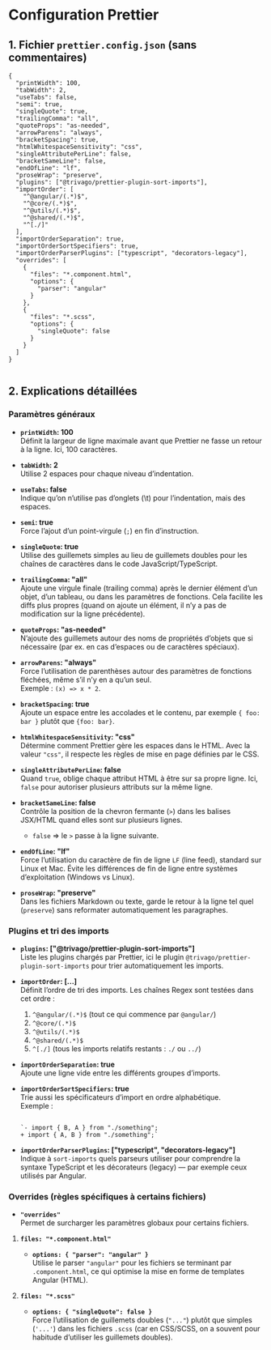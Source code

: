 
# Configuration Prettier

## 1. Fichier `prettier.config.json` (sans commentaires)


```
{
  "printWidth": 100,
  "tabWidth": 2,
  "useTabs": false,
  "semi": true,
  "singleQuote": true,
  "trailingComma": "all",
  "quoteProps": "as-needed",
  "arrowParens": "always",
  "bracketSpacing": true,
  "htmlWhitespaceSensitivity": "css",
  "singleAttributePerLine": false,
  "bracketSameLine": false,
  "endOfLine": "lf",
  "proseWrap": "preserve",
  "plugins": ["@trivago/prettier-plugin-sort-imports"],
  "importOrder": [
    "^@angular/(.*)$",
    "^@core/(.*)$",
    "^@utils/(.*)$",
    "^@shared/(.*)$",
    "^[./]"
  ],
  "importOrderSeparation": true,
  "importOrderSortSpecifiers": true,
  "importOrderParserPlugins": ["typescript", "decorators-legacy"],
  "overrides": [
    {
      "files": "*.component.html",
      "options": {
        "parser": "angular"
      }
    },
    {
      "files": "*.scss",
      "options": {
        "singleQuote": false
      }
    }
  ]
}


```



## 2. Explications détaillées

### Paramètres généraux

-   **`printWidth`: 100**  
    Définit la largeur de ligne maximale avant que Prettier ne fasse un retour à la ligne. Ici, 100 caractères.
    
-   **`tabWidth`: 2**  
    Utilise 2 espaces pour chaque niveau d’indentation.
    
-   **`useTabs`: false**  
    Indique qu’on n’utilise pas d’onglets (\t) pour l’indentation, mais des espaces.
    
-   **`semi`: true**  
    Force l’ajout d’un point-virgule (`;`) en fin d’instruction.
    
-   **`singleQuote`: true**  
    Utilise des guillemets simples au lieu de guillemets doubles pour les chaînes de caractères dans le code JavaScript/TypeScript.
    
-   **`trailingComma`: "all"**  
    Ajoute une virgule finale (trailing comma) après le dernier élément d’un objet, d’un tableau, ou dans les paramètres de fonctions. Cela facilite les diffs plus propres (quand on ajoute un élément, il n’y a pas de modification sur la ligne précédente).
    
-   **`quoteProps`: "as-needed"**  
    N’ajoute des guillemets autour des noms de propriétés d’objets que si nécessaire (par ex. en cas d’espaces ou de caractères spéciaux).
    
-   **`arrowParens`: "always"**  
    Force l’utilisation de parenthèses autour des paramètres de fonctions fléchées, même s’il n’y en a qu’un seul.  
    Exemple : `(x) => x * 2`.
    
-   **`bracketSpacing`: true**  
    Ajoute un espace entre les accolades et le contenu, par exemple `{ foo: bar }` plutôt que `{foo: bar}`.
    
-   **`htmlWhitespaceSensitivity`: "css"**  
    Détermine comment Prettier gère les espaces dans le HTML. Avec la valeur `"css"`, il respecte les règles de mise en page définies par le CSS.
    
-   **`singleAttributePerLine`: false**  
    Quand `true`, oblige chaque attribut HTML à être sur sa propre ligne. Ici, `false` pour autoriser plusieurs attributs sur la même ligne.
    
-   **`bracketSameLine`: false**  
    Contrôle la position de la chevron fermante (`>`) dans les balises JSX/HTML quand elles sont sur plusieurs lignes.
    
    -   `false` => le `>` passe à la ligne suivante.
-   **`endOfLine`: "lf"**  
    Force l’utilisation du caractère de fin de ligne `LF` (line feed), standard sur Linux et Mac. Évite les différences de fin de ligne entre systèmes d’exploitation (Windows vs Linux).
    
-   **`proseWrap`: "preserve"**  
    Dans les fichiers Markdown ou texte, garde le retour à la ligne tel quel (`preserve`) sans reformater automatiquement les paragraphes.
    





### Plugins et tri des imports

-   **`plugins`: ["@trivago/prettier-plugin-sort-imports"]**  
    Liste les plugins chargés par Prettier, ici le plugin `@trivago/prettier-plugin-sort-imports` pour trier automatiquement les imports.
    
-   **`importOrder`: [...]**  
    Définit l’ordre de tri des imports. Les chaînes Regex sont testées dans cet ordre :
    
    1.  `^@angular/(.*)$` (tout ce qui commence par `@angular/`)
    2.  `^@core/(.*)$`
    3.  `^@utils/(.*)$`
    4.  `^@shared/(.*)$`
    5.  `^[./]` (tous les imports relatifs restants : `./` ou `../`)
-   **`importOrderSeparation`: true**  
    Ajoute une ligne vide entre les différents groupes d’imports.
    
-   **`importOrderSortSpecifiers`: true**  
    Trie aussi les spécificateurs d’import en ordre alphabétique.  
    Exemple :
    
    ```
    
    `- import { B, A } from "./something";
    + import { A, B } from "./something";`

    ```
    
-   **`importOrderParserPlugins`: ["typescript", "decorators-legacy"]**  
    Indique à `sort-imports` quels parseurs utiliser pour comprendre la syntaxe TypeScript et les décorateurs (legacy) — par exemple ceux utilisés par Angular.
    





### Overrides (règles spécifiques à certains fichiers)

-   **`"overrides"`**  
    Permet de surcharger les paramètres globaux pour certains fichiers.

1.  **`files: "*.component.html"`**
    
    -   **`options: { "parser": "angular" }`**  
        Utilise le parser `"angular"` pour les fichiers se terminant par `.component.html`, ce qui optimise la mise en forme de templates Angular (HTML).
2.  **`files: "*.scss"`**
    
    -   **`options: { "singleQuote": false }`**  
        Force l’utilisation de guillemets doubles (`"..."`) plutôt que simples (`'...'`) dans les fichiers `.scss` (car en CSS/SCSS, on a souvent pour habitude d’utiliser les guillemets doubles).
